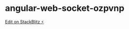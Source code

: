 # angular-web-socket-ozpvnp

[Edit on StackBlitz ⚡️](https://stackblitz.com/edit/angular-web-socket-ozpvnp)